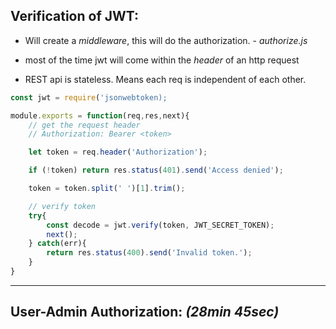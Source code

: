 ## Verification of JWT:
- Will create a *middleware*, this will do the authorization. - *authorize.js*

- most of the time jwt will come within the *header* of an http request

- REST api is stateless. Means each req is independent of each other.

```js
const jwt = require('jsonwebtoken);

module.exports = function(req,res,next){
    // get the request header
    // Authorization: Bearer <token>

    let token = req.header('Authorization');

    if (!token) return res.status(401).send('Access denied');

    token = token.split(' ')[1].trim();

    // verify token
    try{
        const decode = jwt.verify(token, JWT_SECRET_TOKEN);
        next();
    } catch(err){
        return res.status(400).send('Invalid token.');
    }
}
```

---

## User-Admin Authorization: *(28min 45sec)*